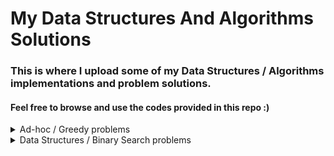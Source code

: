 # My Data Structures And Algorithms Solutions

### This is where I upload some of my Data Structures / Algorithms implementations and problem solutions.

#### Feel free to browse and use the codes provided in this repo :)



<details>
  <summary>Ad-hoc / Greedy problems</summary>
  
  - [codeforces_767A](https://codeforces.com/contest/767/problem/A) 
  - [Solution (cpp)](problems_solutions/codeforces_767A.cpp)

</details>

<details>
  <summary>Data Structures / Binary Search problems</summary>
  
  - [codeforces_978F](https://codeforces.com/contest/978/problem/F) 
  - [Solution (cpp)](problems_solutions/codeforces_978F.cpp)

</details>
